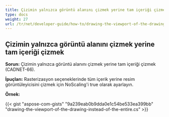```yaml
---
title: Çizimin yalnızca görüntü alanını çizmek yerine tam içeriği çizmek
type: docs
weight: 27
url: /tr/net/developer-guide/how-to/drawing-the-viewport-of-the-drawing-instead-of-the-entire-content/
---
```


## **Çizimin yalnızca görüntü alanını çizmek yerine tam içeriği çizmek**

**Sorun:** Çizimin yalnızca görüntü alanını çizmek yerine tam içeriği çizmek (CADNET-66).

**İpuçları:** Rasterizasyon seçeneklerinde tüm içerik yerine resim görüntüleyicisini çizmek için NoScaling'i true olarak ayarlayın.

**Örnek:**

{{< gist "aspose-com-gists" "9a239eab0b9dda0e1c54be533ea399bb" "drawing-the-viewport-of-the-drawing-instead-of-the-entire.cs" >}}
